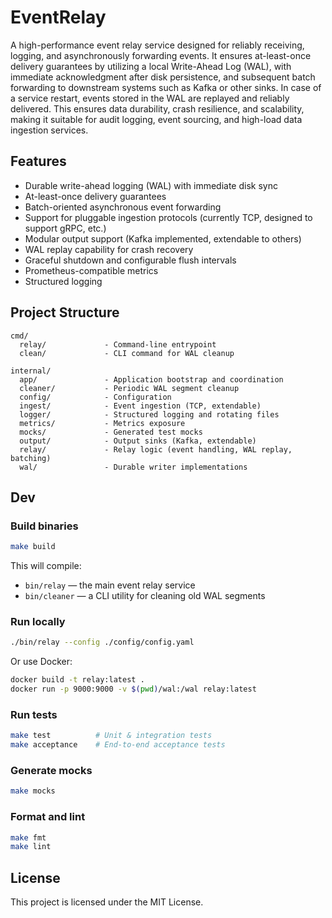 # EventRelay

A high-performance event relay service designed for reliably receiving, logging, and asynchronously forwarding events. It ensures at-least-once delivery guarantees by utilizing a local Write-Ahead Log (WAL), with immediate acknowledgment after disk persistence, and subsequent batch forwarding to downstream systems such as Kafka or other sinks. In case of a service restart, events stored in the WAL are replayed and reliably delivered. This ensures data durability, crash resilience, and scalability, making it suitable for audit logging, event sourcing, and high-load data ingestion services.


## Features

- Durable write-ahead logging (WAL) with immediate disk sync
- At-least-once delivery guarantees
- Batch-oriented asynchronous event forwarding
- Support for pluggable ingestion protocols (currently TCP, designed to support gRPC, etc.)
- Modular output support (Kafka implemented, extendable to others)
- WAL replay capability for crash recovery
- Graceful shutdown and configurable flush intervals
- Prometheus-compatible metrics
- Structured logging


## Project Structure

```
cmd/
  relay/             - Command-line entrypoint
  clean/             - CLI command for WAL cleanup

internal/
  app/               - Application bootstrap and coordination
  cleaner/           - Periodic WAL segment cleanup
  config/            - Configuration
  ingest/            - Event ingestion (TCP, extendable)
  logger/            - Structured logging and rotating files
  metrics/           - Metrics exposure
  mocks/             - Generated test mocks
  output/            - Output sinks (Kafka, extendable)
  relay/             - Relay logic (event handling, WAL replay, batching)
  wal/               - Durable writer implementations
```


## Dev

### Build binaries

```bash
make build
```

This will compile:

- `bin/relay` — the main event relay service
- `bin/cleaner` — a CLI utility for cleaning old WAL segments

### Run locally

```bash
./bin/relay --config ./config/config.yaml
```

Or use Docker:

```bash
docker build -t relay:latest .
docker run -p 9000:9000 -v $(pwd)/wal:/wal relay:latest
```

### Run tests

```bash
make test          # Unit & integration tests
make acceptance    # End-to-end acceptance tests
```

### Generate mocks

```bash
make mocks
```

### Format and lint

```bash
make fmt
make lint
```

## License

This project is licensed under the MIT License.
